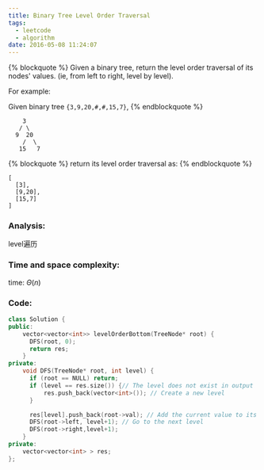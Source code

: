 ```yaml
---
title: Binary Tree Level Order Traversal
tags:
  - leetcode
  - algorithm
date: 2016-05-08 11:24:07
---
```

{% blockquote %}
Given a binary tree, return the level order traversal of its nodes' values. (ie, from left to right, level by level).

For example:

Given binary tree `{3,9,20,#,#,15,7}`,
{% endblockquote %}
```
    3
   / \
  9  20
    /  \
   15   7
 ```
{% blockquote %}
return its level order traversal as:
{% endblockquote %}
```
[
  [3],
  [9,20],
  [15,7]
]
```
<!-- more -->
### Analysis:
level遍历
### Time and space complexity:
time: $\Theta (n)$
### Code:
```cpp
class Solution {
public:
    vector<vector<int>> levelOrderBottom(TreeNode* root) {
      DFS(root, 0);
      return res;
    }
private:
    void DFS(TreeNode* root, int level) {
      if (root == NULL) return;
      if (level == res.size()) {// The level does not exist in output
          res.push_back(vector<int>()); // Create a new level
      }

      res[level].push_back(root->val); // Add the current value to its level
      DFS(root->left, level+1); // Go to the next level
      DFS(root->right,level+1);
    }
private:
    vector<vector<int> > res;
};
```

